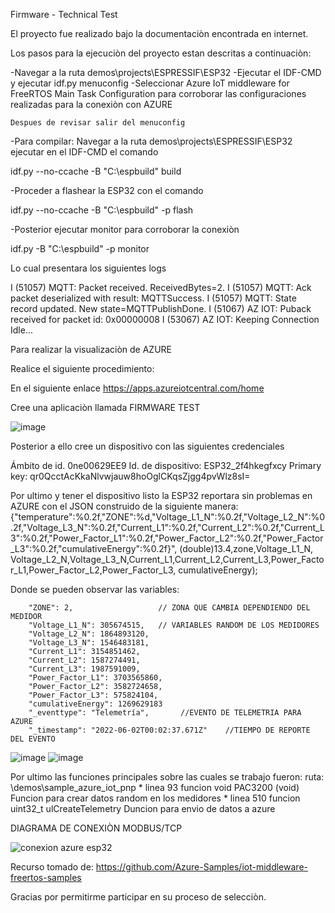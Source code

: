 Firmware - Technical Test

El proyecto fue realizado bajo la documentaciòn encontrada en internet.

Los pasos para la ejecuciòn del proyecto estan descritas a continuaciòn:

-Navegar a la ruta demos\projects\ESPRESSIF\ESP32
-Ejecutar el IDF-CMD y ejecutar idf.py menuconfig
-Seleccionar  Azure IoT middleware for FreeRTOS Main Task Configuration
    para corroborar las configuraciones realizadas para la conexiòn con AZURE
    
    Despues de revisar salir del menuconfig
-Para compilar: Navegar a la ruta demos\projects\ESPRESSIF\ESP32 ejecutar en el IDF-CMD el comando
  
  idf.py --no-ccache -B "C:\espbuild" build
  
-Proceder a flashear la ESP32 con el comando

  idf.py --no-ccache -B "C:\espbuild" -p <Your-COM-port> flash
  
-Posterior ejecutar monitor para corroborar la conexiòn
  
  idf.py -B "C:\espbuild" -p <Your-COM-port> monitor
  
  Lo cual presentara los siguientes logs
  
  I (51057) MQTT: Packet received. ReceivedBytes=2.
  I (51057) MQTT: Ack packet deserialized with result: MQTTSuccess.
  I (51057) MQTT: State record updated. New state=MQTTPublishDone.
  I (51067) AZ IOT: Puback received for packet id: 0x00000008
  I (53067) AZ IOT: Keeping Connection Idle...
  

  Para realizar la visualizaciòn de AZURE
  
  Realice el siguiente procedimiento:
  
  En el siguiente enlace https://apps.azureiotcentral.com/home
  
  Cree una aplicaciòn llamada FIRMWARE TEST
  
  ![image](https://user-images.githubusercontent.com/63884945/171551408-8c29dfd8-0051-4dce-bb71-2aedbb702a46.png)

  Posterior a ello cree un dispositivo con las siguientes credenciales
  
  Ámbito de id. 0ne00629EE9
  Id. de dispositivo:  ESP32_2f4hkegfxcy
  Primary key: qr0QcctAcKkaNlvwjauw8hoOglCKqsZjgg4pvWlz8sI=
  
  
  Por ultimo y tener el dispositivo listo la ESP32 reportara sin problemas en AZURE con el JSON construido de la siguiente manera:
                     {\"temperature\":%0.2f,\"ZONE\":%d,\"Voltage_L1_N\":%0.2f,\"Voltage_L2_N\":%0.2f,\"Voltage_L3_N\":%0.2f,\"Current_L1\":%0.2f,\"Current_L2\":%0.2f,\"Current_L3\":%0.2f,\"Power_Factor_L1\":%0.2f,\"Power_Factor_L2\":%0.2f,\"Power_Factor_L3\":%0.2f,\"cumulativeEnergy\":%0.2f}", (double)13.4,zone,Voltage_L1_N, Voltage_L2_N,Voltage_L3_N,Current_L1,Current_L2,Current_L3,Power_Factor_L1,Power_Factor_L2,Power_Factor_L3, cumulativeEnergy);
  
  Donde se pueden observar las variables:
  
        "ZONE": 2,                   // ZONA QUE CAMBIA DEPENDIENDO DEL MEDIDOR
        "Voltage_L1_N": 305674515,   // VARIABLES RANDOM DE LOS MEDIDORES 
        "Voltage_L2_N": 1864893120,
        "Voltage_L3_N": 1546483181,
        "Current_L1": 3154851462,
        "Current_L2": 1587274491,
        "Current_L3": 1987591009,
        "Power_Factor_L1": 3703565860,
        "Power_Factor_L2": 3582724658,
        "Power_Factor_L3": 575824104,
        "cumulativeEnergy": 1269629183
        "_eventtype": "Telemetría",       //EVENTO DE TELEMETRIA PARA AZURE
        "_timestamp": "2022-06-02T00:02:37.671Z"    //TIEMPO DE REPORTE DEL EVENTO

  
  ![image](https://user-images.githubusercontent.com/63884945/171551982-3ace1ed8-3017-4615-896f-08d84f0908f6.png)
  ![image](https://user-images.githubusercontent.com/63884945/171552005-721bd5b2-35c4-44f6-8cd3-f4670832de78.png)


  
  Por ultimo las funciones principales sobre las cuales se trabajo fueron:
  ruta:
    \demos\sample_azure_iot_pnp
      * linea 93  funcion void PAC3200 (void)
                  Funcion para crear datos random en los medidores
      * linea 510 funcion uint32_t ulCreateTelemetry
                  Duncion para envio de datos a azure
  
  
  
  DIAGRAMA DE CONEXIÒN MODBUS/TCP
  
  ![conexion azure esp32](https://user-images.githubusercontent.com/63884945/171552998-d36a32b3-a905-4a39-8762-f8ed8ee5414e.png)

  
  
  Recurso tomado de: https://github.com/Azure-Samples/iot-middleware-freertos-samples
  

  Gracias por permitirme participar en su proceso de selecciòn.

  
  
  
  
  
  
  

  

